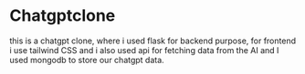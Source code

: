 # Chatgptclone
this is a chatgpt clone, where i used flask for backend purpose, for frontend i use tailwind CSS and i also used api for fetching data from the AI and I used mongodb to store our chatgpt data.

